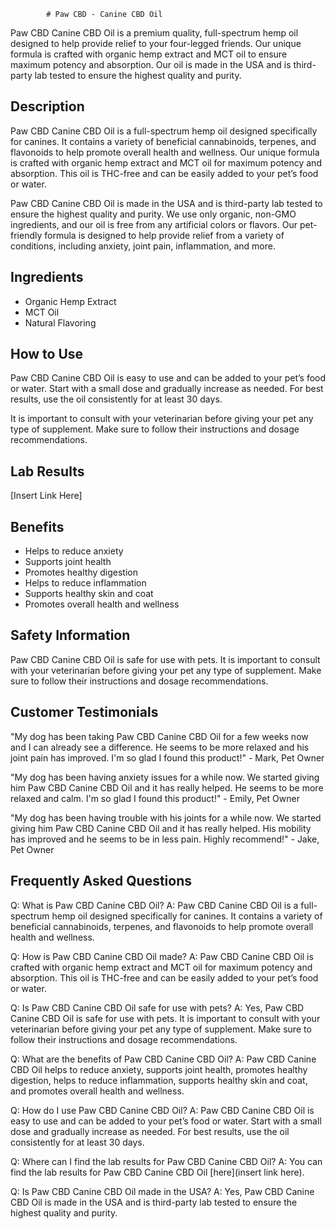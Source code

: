 
            # Paw CBD - Canine CBD Oil

Paw CBD Canine CBD Oil is a premium quality, full-spectrum hemp oil designed to help provide relief to your four-legged friends. Our unique formula is crafted with organic hemp extract and MCT oil to ensure maximum potency and absorption. Our oil is made in the USA and is third-party lab tested to ensure the highest quality and purity.

## Description

Paw CBD Canine CBD Oil is a full-spectrum hemp oil designed specifically for canines. It contains a variety of beneficial cannabinoids, terpenes, and flavonoids to help promote overall health and wellness. Our unique formula is crafted with organic hemp extract and MCT oil for maximum potency and absorption. This oil is THC-free and can be easily added to your pet’s food or water.

Paw CBD Canine CBD Oil is made in the USA and is third-party lab tested to ensure the highest quality and purity. We use only organic, non-GMO ingredients, and our oil is free from any artificial colors or flavors. Our pet-friendly formula is designed to help provide relief from a variety of conditions, including anxiety, joint pain, inflammation, and more.

## Ingredients
- Organic Hemp Extract
- MCT Oil
- Natural Flavoring

## How to Use
Paw CBD Canine CBD Oil is easy to use and can be added to your pet’s food or water. Start with a small dose and gradually increase as needed. For best results, use the oil consistently for at least 30 days.

It is important to consult with your veterinarian before giving your pet any type of supplement. Make sure to follow their instructions and dosage recommendations.

## Lab Results
[Insert Link Here]

## Benefits
- Helps to reduce anxiety
- Supports joint health
- Promotes healthy digestion
- Helps to reduce inflammation
- Supports healthy skin and coat
- Promotes overall health and wellness

## Safety Information
Paw CBD Canine CBD Oil is safe for use with pets. It is important to consult with your veterinarian before giving your pet any type of supplement. Make sure to follow their instructions and dosage recommendations.

## Customer Testimonials

"My dog has been taking Paw CBD Canine CBD Oil for a few weeks now and I can already see a difference. He seems to be more relaxed and his joint pain has improved. I'm so glad I found this product!" - Mark, Pet Owner

"My dog has been having anxiety issues for a while now. We started giving him Paw CBD Canine CBD Oil and it has really helped. He seems to be more relaxed and calm. I'm so glad I found this product!" - Emily, Pet Owner

"My dog has been having trouble with his joints for a while now. We started giving him Paw CBD Canine CBD Oil and it has really helped. His mobility has improved and he seems to be in less pain. Highly recommend!" - Jake, Pet Owner

## Frequently Asked Questions

Q: What is Paw CBD Canine CBD Oil? 
A: Paw CBD Canine CBD Oil is a full-spectrum hemp oil designed specifically for canines. It contains a variety of beneficial cannabinoids, terpenes, and flavonoids to help promote overall health and wellness.

Q: How is Paw CBD Canine CBD Oil made? 
A: Paw CBD Canine CBD Oil is crafted with organic hemp extract and MCT oil for maximum potency and absorption. This oil is THC-free and can be easily added to your pet’s food or water.

Q: Is Paw CBD Canine CBD Oil safe for use with pets? 
A: Yes, Paw CBD Canine CBD Oil is safe for use with pets. It is important to consult with your veterinarian before giving your pet any type of supplement. Make sure to follow their instructions and dosage recommendations.

Q: What are the benefits of Paw CBD Canine CBD Oil? 
A: Paw CBD Canine CBD Oil helps to reduce anxiety, supports joint health, promotes healthy digestion, helps to reduce inflammation, supports healthy skin and coat, and promotes overall health and wellness.

Q: How do I use Paw CBD Canine CBD Oil? 
A: Paw CBD Canine CBD Oil is easy to use and can be added to your pet’s food or water. Start with a small dose and gradually increase as needed. For best results, use the oil consistently for at least 30 days.

Q: Where can I find the lab results for Paw CBD Canine CBD Oil? 
A: You can find the lab results for Paw CBD Canine CBD Oil [here](insert link here).

Q: Is Paw CBD Canine CBD Oil made in the USA? 
A: Yes, Paw CBD Canine CBD Oil is made in the USA and is third-party lab tested to ensure the highest quality and purity.